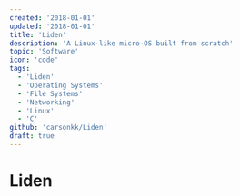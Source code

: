 ```yaml
---
created: '2018-01-01'
updated: '2018-01-01'
title: 'Liden'
description: 'A Linux-like micro-OS built from scratch'
topic: 'Software'
icon: 'code'
tags:
  - 'Liden'
  - 'Operating Systems'
  - 'File Systems'
  - 'Networking'
  - 'Linux'
  - 'C'
github: 'carsonkk/Liden'
draft: true
---
```


# Liden